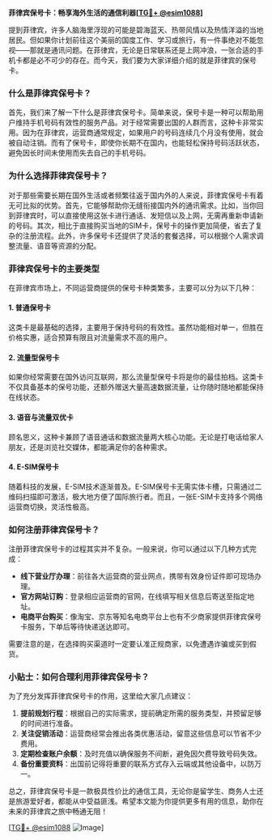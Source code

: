 **菲律宾保号卡：畅享海外生活的通信利器[[TG💪+ @esim1088](https://t.me/s/esim1088)]**

提到菲律宾，许多人脑海里浮现的可能是碧海蓝天、热带风情以及热情洋溢的当地居民。但如果你计划前往这个美丽的国度工作、学习或旅行，有一件事绝对不能忽视——那就是通讯问题。在菲律宾，无论是日常联系还是上网冲浪，一张合适的手机卡都是必不可少的存在。而今天，我们要为大家详细介绍的就是菲律宾的保号卡。

### 什么是菲律宾保号卡？

首先，我们来了解一下什么是菲律宾保号卡。简单来说，保号卡是一种可以帮助用户维持手机号码有效性的服务产品。对于经常需要出国的人群而言，这种卡非常实用。因为在菲律宾，运营商通常规定，如果用户的号码连续几个月没有使用，就会被自动注销。而有了保号卡，即使你长期不在国内，也能轻松保持号码活跃状态，避免因长时间未使用而失去自己的手机号码。

### 为什么选择菲律宾保号卡？

对于那些需要长期在国外生活或者频繁往返于国内外的人来说，菲律宾保号卡有着无可比拟的优势。首先，它能够帮助你无缝衔接国内外的通讯需求。比如，当你回到菲律宾时，可以直接使用这张卡进行通话、发短信以及上网，无需再重新申请新的号码。其次，相比于直接购买当地的SIM卡，保号卡的操作更加简便，省去了复杂的注册流程。此外，许多保号卡还提供了灵活的套餐选择，可以根据个人需求调整流量、语音等资源的分配。

### 菲律宾保号卡的主要类型

在菲律宾市场上，不同运营商提供的保号卡种类繁多，主要可以分为以下几种：

#### 1. **普通保号卡**
这类卡是最基础的选择，主要用于保持号码的有效性。虽然功能相对单一，但胜在价格实惠，适合预算有限且对流量需求不高的用户。

#### 2. **流量型保号卡**
如果你经常需要在国外访问互联网，那么流量型保号卡将是你的最佳拍档。这类卡不仅具备基本的保号功能，还额外赠送大量高速数据流量，让你随时随地都能保持在线状态。

#### 3. **语音与流量双优卡**
顾名思义，这种卡兼顾了语音通话和数据流量两大核心功能。无论是打电话给家人朋友，还是浏览社交媒体，都能满足你的各种需求。

#### 4. **E-SIM保号卡**
随着科技的发展，E-SIM技术逐渐普及。E-SIM保号卡无需实体卡槽，只需通过二维码扫描即可激活，极大地方便了国际旅行者。而且，一张E-SIM卡支持多个网络运营商切换，灵活性极高。

### 如何注册菲律宾保号卡？

注册菲律宾保号卡的过程其实并不复杂。一般来说，你可以通过以下几种方式完成：

- **线下营业厅办理**：前往各大运营商的营业网点，携带有效身份证件即可现场办理。
- **官方网站订购**：登录相应运营商的官网，在线填写相关信息后寄送至指定地址。
- **电商平台购买**：像淘宝、京东等知名电商平台上也有不少商家提供菲律宾保号卡服务，下单后等待快递送达即可。

需要注意的是，在选择购买渠道时一定要认准正规商家，以免遭遇诈骗或买到假货。

### 小贴士：如何合理利用菲律宾保号卡？

为了充分发挥菲律宾保号卡的作用，这里给大家几点建议：

1. **提前规划行程**：根据自己的实际需求，提前确定所需的服务类型，并预留足够的时间进行准备。
2. **关注促销活动**：运营商经常会推出各类优惠活动，留意这些信息可以节省不少费用。
3. **定期检查账户余额**：及时充值以确保服务不间断，避免因欠费导致号码失效。
4. **备份重要资料**：出国前记得将重要的联系方式存入云端或其他设备中，以防万一。

总之，菲律宾保号卡是一款极具性价比的通信工具，无论你是留学生、商务人士还是旅游爱好者，都能从中受益匪浅。希望本文能为你提供更多有用的信息，助你在未来的菲律宾之旅中畅通无阻！

[[TG💪+ @esim1088](https://t.me/s/esim1088) ![Image](https://i.postimg.cc/4NQfJmqS/Snipaste-2025-05-13-00-14-12.png)]